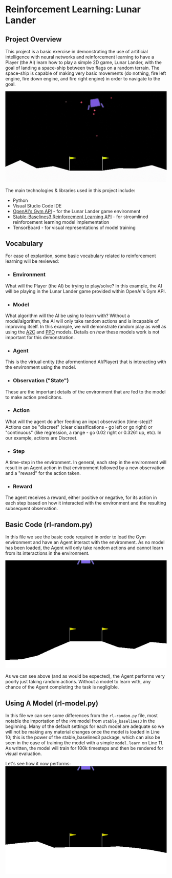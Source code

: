 # Reinforcement Learning: Lunar Lander
## Project Overview
This project is a basic exercise in demonstrating the use of artificial intelligence with neural networks and reinforcement learning to have a Player (the AI) learn how to play a simple 2D game, Lunar Lander, with the goal of landing a space-ship between two flags on a random terrain. The space-ship is capable of making very basic movements (do nothing, fire left engine, fire down engine, and fire right engine) in order to navigate to the goal. 

![Lunar Lander example GIF](./assets/images/lunar_lander_example.gif)

The main technologies & libraries used in this project include:
- Python
- Visual Studio Code IDE
- [OpenAI's Gym API](https://github.com/openai/gym) - for the Lunar Lander game environment
- [Stable-Baselines3 Reinforcement Learning API](https://github.com/DLR-RM/stable-baselines3) - for streamlined reinforcement learning model implementation
- TensorBoard - for visual representations of model training

## Vocabulary
For ease of explantion, some basic vocabulary related to reinforcement learning will be reviewed: 

- ### Environment
What will the Player (the AI) be trying to play/solve? In this example, the AI will be playing in the Lunar Lander game provided within OpenAI's Gym API.

- ### Model 
What algorithm will the AI be using to learn with? Without a model/algorithm, the AI will only take random actions and is incapable of improving itself. In this example, we will demonstrate random play as well as using the [A2C](https://stable-baselines3.readthedocs.io/en/master/modules/a2c.html) and [PPO](https://stable-baselines3.readthedocs.io/en/master/modules/ppo.html) models. Details on *how* these models work is not important for this demonstration. 

- ### Agent
This is the virtual entity (the aformentioned AI/Player) that is interacting with the environment using the model.

- ### Observation ("State")
These are the important details of the environment that are fed to the model to make action predicitons. 

- ### Action 
What will the agent do after feeding an input observation (time-step)?
Actions can be "discreet" (clear classifications - go left or go right) or "continuous" (like regression, a range - go 0.02 right or 0.3261 up, etc). In our example, actions are Discreet.

- ### Step
A time-step in the environment. In general, each step in the environment will result in an Agent action in that environment followed by a new observation and a "reward" for the action taken. 

- ### Reward
The agent receives a reward, either positive or negative, for its action in each step based on how it interacted with the environment and the resulting subsequent observation.

## Basic Code (rl-random.py)
In this file we see the basic code required in order to load the Gym environment and have an Agent interact with the environment. As no model has been loaded, the Agent will only take random actions and cannot learn from its interactions in the environment. 

![lander random actions](./assets/images/lander_random.gif)

As we can see above (and as would be expected), the Agent performs very poorly just taking random actions. Without a model to learn with, any chance of the Agent completing the task is negligible. 


## Using A Model (rl-model.py)
In this file we can see some differences from the `rl-random.py` file, most notable the importation of the `PPO` model from `stable_baselines3` in the beginning. 
Many of the default settings for each model are adequate so we will not be making any material changes once the model is loaded in Line 10; this is the power of the stable_baselines3 package, which can also be seen in the ease of training the model with a simple `model.learn` on Line 11. As written, the model will train for 100k timesteps and then be rendered for visual evaluation. 

Let's see how it now performs:
![lander PPO 100k](./assets/images/lander_PPO_100k.gif)